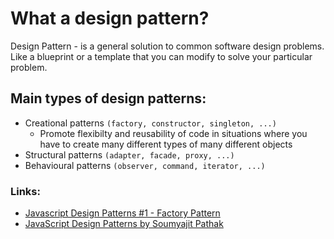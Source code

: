 # What a design pattern?
Design Pattern - is a general solution to common software design problems.
Like a blueprint or a template that you can modify to solve your particular problem.

## Main types of design patterns:
* Creational patterns `(factory, constructor, singleton, ...)`
  + Promote flexibilty and reusability of code in situations where
  you have to create many different types of many different objects
* Structural patterns `(adapter, facade, proxy, ...)`
* Behavioural patterns `(observer, command, iterator, ...)`

### Links:
* [Javascript Design Patterns #1 - Factory Pattern][1]
* [JavaScript Design Patterns by Soumyajit Pathak][2]

[1]: https://www.youtube.com/watch?v=kuirGzhGhyw
[2]: https://medium.com/better-programming/javascript-design-patterns-25f0faaaa15